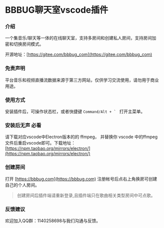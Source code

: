 <p align="left">
<h1>BBBUG聊天室vscode插件</h1>
</p>

### 介绍

一个集音乐/聊天等一体的在线聊天室，支持多房间和创建私人房间，支持房间加密和切换房间模式。

开源地址：[https://gitee.com/bbbug_com](https://gitee.com/bbbug_com)

### 免责声明

平台音乐和视频直播流数据来源于第三方网站，仅供学习交流使用，请勿用于商业用途。

### 使用方式

安装插件后，可操作状态栏，或者快捷键 ```Command/Alt + ` ``` 打开主菜单。

### 安装后无声 必看

请下载对应vscode中Electron版本的的 ffmpeg， 并替换你 vscode 中的ffmpeg文件后重启vscode即可。下载地址： [https://npm.taobao.org/mirrors/electron/](https://npm.taobao.org/mirrors/electron/)

### 创建房间

打开 [https://bbbug.com](https://bbbug.com) 注册帐号后点右上角换房可创建自己的个人房间。

> 创建房间后插件端请重新登录,且插件端只在歌曲相关类型房间中可点歌。


### 反馈建议

欢迎加入QQ群：1140258698与我们沟通与反馈。